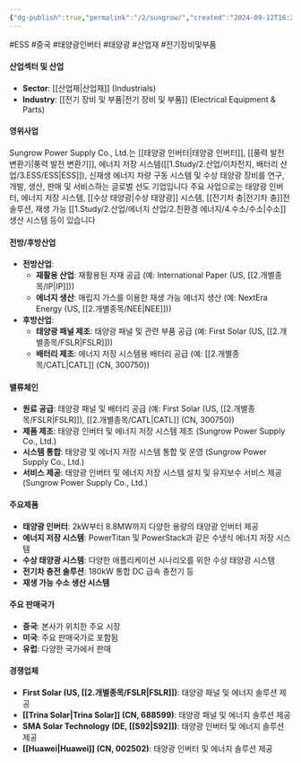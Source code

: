 ```yaml
---
{"dg-publish":true,"permalink":"/2/sungrow/","created":"2024-09-12T16:27:08.888+09:00","updated":"2025-07-29T21:37:05.238+09:00"}
---
```


#ESS #중국 #태양광인버터 #태양광 #산업재 #전기장비및부품

#### 산업섹터 및 산업

- **Sector**: [[산업재\|산업재]] (Industrials)
- **Industry**: [[전기 장비 및 부품\|전기 장비 및 부품]] (Electrical Equipment & Parts)

#### 영위사업

Sungrow Power Supply Co., Ltd.는 [[태양광 인버터\|태양광 인버터]], [[풍력 발전 변환기\|풍력 발전 변환기]], 에너지 저장 시스템([[1.Study/2.산업/이차전지, 배터리 산업/3.ESS/ESS\|ESS]]), 신재생 에너지 차량 구동 시스템 및 수상 태양광 장비를 연구, 개발, 생산, 판매 및 서비스하는 글로벌 선도 기업입니다 주요 사업으로는 태양광 인버터, 에너지 저장 시스템, [[수상 태양광\|수상 태양광]] 시스템, [[전기차 충\|전기차 충]]전 솔루션, 재생 가능 [[1.Study/2.산업/에너지 산업/2.친환경 에너지/4.수소/수소\|수소]] 생산 시스템 등이 있습니다

#### 전방/후방산업

- **전방산업**:
    - **재활용 산업**: 재활용된 자재 공급 (예: International Paper (US, [[2.개별종목/IP\|IP]]))
    - **에너지 생산**: 매립지 가스를 이용한 재생 가능 에너지 생산 (예: NextEra Energy (US, [[2.개별종목/NEE\|NEE]]))
- **후방산업**:
    - **태양광 패널 제조**: 태양광 패널 및 관련 부품 공급 (예: First Solar (US, [[2.개별종목/FSLR\|FSLR]]))
    - **배터리 제조**: 에너지 저장 시스템용 배터리 공급 (예: [[2.개별종목/CATL\|CATL]] (CN, 300750))

#### 밸류체인

- **원료 공급**: 태양광 패널 및 배터리 공급 (예: First Solar (US, [[2.개별종목/FSLR\|FSLR]]), [[2.개별종목/CATL\|CATL]] (CN, 300750))
- **제품 제조**: 태양광 인버터 및 에너지 저장 시스템 제조 (Sungrow Power Supply Co., Ltd.)
- **시스템 통합**: 태양광 및 에너지 저장 시스템 통합 및 운영 (Sungrow Power Supply Co., Ltd.)
- **서비스 제공**: 태양광 인버터 및 에너지 저장 시스템 설치 및 유지보수 서비스 제공 (Sungrow Power Supply Co., Ltd.)

#### 주요제품

- **태양광 인버터**: 2kW부터 8.8MW까지 다양한 용량의 태양광 인버터 제공
- **에너지 저장 시스템**: PowerTitan 및 PowerStack과 같은 수냉식 에너지 저장 시스템
- **수상 태양광 시스템**: 다양한 애플리케이션 시나리오를 위한 수상 태양광 시스템
- **전기차 충전 솔루션**: 180kW 통합 DC 급속 충전기 등
- **재생 가능 수소 생산 시스템**

#### 주요 판매국가

- **중국**: 본사가 위치한 주요 시장
- **미국**: 주요 판매국가로 포함됨
- **유럽**: 다양한 국가에서 판매

#### 경쟁업체

- **First Solar (US, [[2.개별종목/FSLR\|FSLR]])**: 태양광 패널 및 에너지 솔루션 제공
- **[[Trina Solar\|Trina Solar]] (CN, 688599)**: 태양광 패널 및 에너지 솔루션 제공
- **SMA Solar Technology (DE, [[S92\|S92]])**: 태양광 인버터 및 에너지 솔루션 제공
- **[[Huawei\|Huawei]] (CN, 002502)**: 태양광 인버터 및 에너지 솔루션 제공